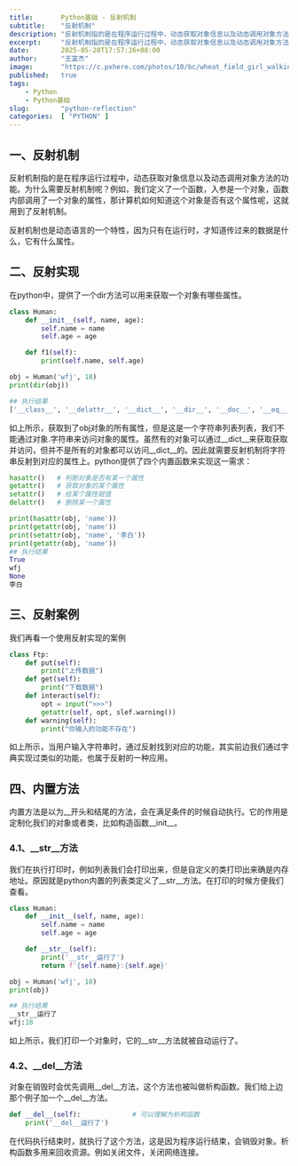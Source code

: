 ```yaml
---
title:       Python基础 - 反射机制
subtitle:    "反射机制"
description: "反射机制指的是在程序运行过程中，动态获取对象信息以及动态调用对象方法的功能。反射机制也是动态语言的一个特性，因为只有在运行时，才知道传过来的数据是什么，它有什么属性。python提供一些内置方法在某些时刻自动触发运行，例如构造函数，析构函数等。"
excerpt:     "反射机制指的是在程序运行过程中，动态获取对象信息以及动态调用对象方法的功能。反射机制也是动态语言的一个特性，因为只有在运行时，才知道传过来的数据是什么，它有什么属性。python提供一些内置方法在某些时刻自动触发运行，例如构造函数，析构函数等。"
date:        2025-05-20T17:57:26+08:00
author:      "王富杰"
image:       "https://c.pxhere.com/photos/10/bc/wheat_field_girl_walking_field_outdoors_meadow_walking_caucasian_portrait-665991.jpg!d"
published:   true
tags:
    - Python
    - Python基础
slug:        "python-reflection"
categories:  [ "PYTHON" ]
---
```


## 一、反射机制
反射机制指的是在程序运行过程中，动态获取对象信息以及动态调用对象方法的功能。为什么需要反射机制呢？例如，我们定义了一个函数，入参是一个对象，函数内部调用了一个对象的属性，那计算机如何知道这个对象是否有这个属性呢，这就用到了反射机制。

反射机制也是动态语言的一个特性，因为只有在运行时，才知道传过来的数据是什么，它有什么属性。

## 二、反射实现
在python中，提供了一个dir方法可以用来获取一个对象有哪些属性。
```python
class Human:
    def __init__(self, name, age):
        self.name = name
        self.age = age

    def f1(self):
        print(self.name, self.age)

obj = Human('wfj', 18)
print(dir(obj))

## 执行结果
['__class__', '__delattr__', '__dict__', '__dir__', '__doc__', '__eq__', '__format__', '__ge__', '__getattribute__', '__gt__', '__hash__', '__init__', '__init_subclass__', '__le__', '__lt__', '__module__', '__ne__', '__new__', '__reduce__', '__reduce_ex__', '__repr__', '__setattr__', '__sizeof__', '__str__', '__subclasshook__', '__weakref__', 'age', 'f1', 'name']
```
如上所示，获取到了obj对象的所有属性，但是这是一个字符串列表列表，我们不能通过对象.字符串来访问对象的属性。虽然有的对象可以通过__dict__来获取获取并访问，但并不是所有的对象都可以访问__dict__的。因此就需要反射机制将字符串反射到对应的属性上。python提供了四个内置函数来实现这一需求：
```python
hasattr()   # 判断对象是否有某一个属性
getattr()   # 获取对象的某个属性
setattr()   # 给某个属性赋值
delattr()   # 删除某一个属性

print(hasattr(obj, 'name'))
print(getattr(obj, 'name'))
print(setattr(obj, 'name', '李白'))
print(getattr(obj, 'name'))
## 执行结果
True
wfj
None
李白
```

## 三、反射案例
我们再看一个使用反射实现的案例
```python
class Ftp:
    def put(self):
        print("上传数据")
    def get(self):
        print("下载数据")
    def interact(self):
        opt = input(">>>")
        getattr(self, opt, slef.warning())
    def warning(self):
        print("你输入的功能不存在")
```
如上所示，当用户输入字符串时，通过反射找到对应的功能，其实前边我们通过字典实现过类似的功能，也属于反射的一种应用。

## 四、内置方法
内置方法是以为__开头和结尾的方法，会在满足条件的时候自动执行。它的作用是定制化我们的对象或者类，比如构造函数__init__。

### 4.1、__str__方法
我们在执行打印时，例如列表我们会打印出来，但是自定义的类打印出来确是内存地址。原因就是python内置的列表类定义了__str__方法。在打印的时候方便我们查看。
```python
class Human:
    def __init__(self, name, age):
        self.name = name
        self.age = age

    def __str__(self):
        print('__str__运行了')
        return f'{self.name}:{self.age}'

obj = Human('wfj', 18)
print(obj)

## 执行结果
__str__运行了
wfj:18
```
如上所示，我们打印一个对象时，它的__str__方法就被自动运行了。

### 4.2、__del__方法
对象在销毁时会优先调用__del__方法，这个方法也被叫做析构函数。我们给上边那个例子加一个__del__方法。
```python
def __del__(self):             # 可以理解为析构函数
    print('__del__运行了')
```
在代码执行结束时，就执行了这个方法，这是因为程序运行结束，会销毁对象。析构函数多用来回收资源。例如关闭文件，关闭网络连接。